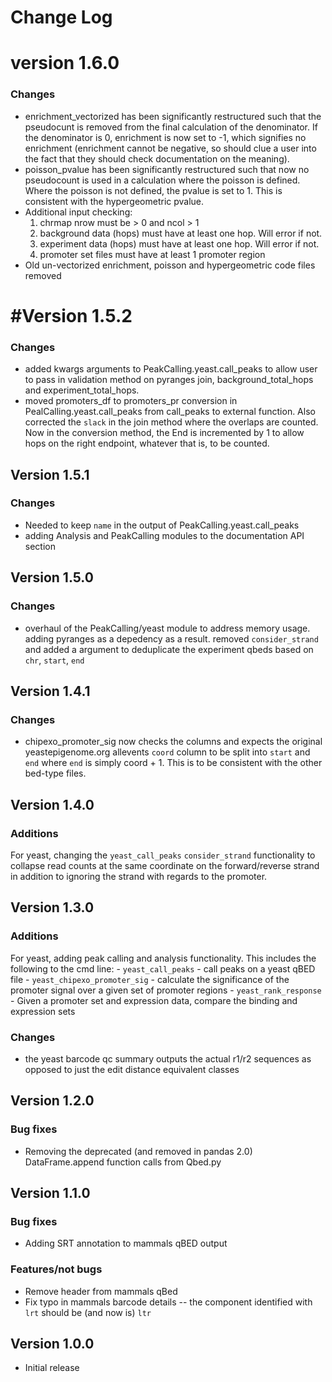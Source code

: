 # Change Log

# version 1.6.0

### Changes

- enrichment_vectorized has been significantly restructured such that the pseudocunt
  is removed from the final calculation of the denominator. If the denominator is
  0, enrichment is now set to -1, which signifies no enrichment (enrichment cannot
  be negative, so should clue a user into the fact that they should check
  documentation on the meaning).
- poisson_pvalue has been significantly restructured such that now no pseudocount is
  used in a calculation where the poisson is defined. Where the poisson is not defined,
  the pvalue is set to 1. This is consistent with the hypergeometric pvalue.
- Additional input checking:
    1. chrmap nrow must be > 0 and ncol > 1
    1. background data (hops) must have at least one hop. Will error if not.
    1. experiment data (hops) must have at least one hop. Will error if not.
    1. promoter set files must have at least 1 promoter region
- Old un-vectorized enrichment, poisson and hypergeometric code files removed

# #Version 1.5.2

### Changes

- added kwargs arguments to PeakCalling.yeast.call_peaks to allow user
  to pass in validation method on pyranges join, background_total_hops and
  experiment_total_hops.
- moved promoters_df to promoters_pr conversion in PealCalling.yeast.call_peaks
  from call_peaks to external function. Also corrected the `slack` in the join method
  where the overlaps are counted. Now in the conversion method, the End is incremented
  by 1 to allow hops on the right endpoint, whatever that is, to be counted.

## Version 1.5.1

### Changes

- Needed to keep `name` in the output of PeakCalling.yeast.call_peaks
- adding Analysis and PeakCalling modules to the documentation API section

## Version 1.5.0

### Changes

- overhaul of the PeakCalling/yeast module to address memory usage.
  adding pyranges as a depedency as a result. removed `consider_strand`
  and added a argument to deduplicate the experiment qbeds based on
  `chr`, `start`, `end`

## Version 1.4.1

### Changes

- chipexo_promoter_sig now checks the columns and expects the original
  yeastepigenome.org allevents `coord` column to be split into `start` 
  and `end` where `end` is simply coord + 1. This is to be consistent
  with the other bed-type files.

## Version 1.4.0

### Additions

For yeast, changing the `yeast_call_peaks` `consider_strand` functionality
to collapse read counts at the same coordinate on the forward/reverse strand
in addition to ignoring the strand with regards to the promoter.

## Version 1.3.0

### Additions

For yeast, adding peak calling and analysis functionality. This includes
the following to the cmd line:
    - `yeast_call_peaks` - call peaks on a yeast qBED file
    - `yeast_chipexo_promoter_sig` - calculate the significance of the
    promoter signal over a given set of promoter regions
    - `yeast_rank_response` - Given a promoter set and expression data, compare
    the binding and expression sets
  
### Changes

- the yeast barcode qc summary outputs the actual r1/r2 sequences as opposed to
just the edit distance equivalent classes

## Version 1.2.0

### Bug fixes

- Removing the deprecated (and removed in pandas 2.0) DataFrame.append
  function calls from Qbed.py

## Version 1.1.0

### Bug fixes

- Adding SRT annotation to mammals qBED output

### Features/not bugs

- Remove header from mammals qBed
- Fix typo in mammals barcode details -- the component identified with `lrt`
should be (and now is) `ltr`

## Version 1.0.0

- Initial release